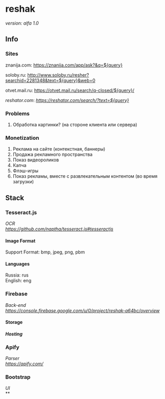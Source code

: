 # reshak
*version: alfa 1.0*


## Info


### Sites
znanija.com:
https://znanija.com/app/ask?&q=${query}

soloby.ru:
http://www.soloby.ru/resher?searchid=2281348&text=${query}&web=0

otvet.mail.ru:
https://otvet.mail.ru/search/q-closed/${query}/

*reshator.com*:
*https://reshator.com/search/?text=${query}*


### Problems
1. Обработка картинки? (на стороне клиента или сервера)


### Monetization
1. Реклама на сайте (контекстная, баннеры)
2. Продажа рекламного пространства
3. Показ видеороликов
4. Капча
5. Флэш-игры
6. Показ рекламы, вместе с развлекательным контентом (во время загрузки)


## Stack


### Tesseract.js
*OCR*<br/>
*https://github.com/naptha/tesseract.js#tesseractjs*

#### Image Format
Support Format: bmp, jpeg, png, pbm

#### Languages
Russia: rus<br/>
English: eng


### Firebase
*Back-end*<br/>
*https://console.firebase.google.com/u/0/project/reshak-a64bc/overview*

#### Storage
#### *Hosting*


### Apify
*Parser*<br/>
*https://apify.com/*


### Bootstrap
*UI*<br/>
**